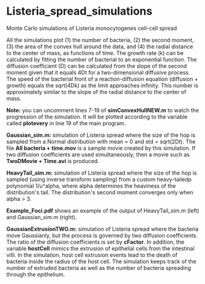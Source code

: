 # Listeria_spread_simulations
Monte Carlo simulations of Listeria monocytogenes cell-cell spread

All the simulations plot (1) the number of bacteria, (2) the second moment, (3) the area of the convex hull around the data,
and (4) the radial distance to the center of mass, as functions of time. The growth rate (k) can be calculated by fitting
the number of bacterial to an exponential function. The diffusion coefficient (D) can be calculated from the slope of the
second moment given that it equals 4Dt for a two-dimensional diffusive process. The speed of the bacterial front
of a reaction-diffusion equation (diffusion + growth) equals the sqrt(4Dk) as the limit approaches infinity. This number
is approximately similar to the slope of the radial distance to the center of mass.

**Note:** you can uncomment lines 7-19 of **simConvexHullNEW.m** to watch the progression of the simulation. It will be plotted
according to the variable called **plotevery** in line 19 of the main program.

**Gaussian_sim.m:** simulation of Listeria spread where the size of the hop is sampled from a Normal distribution
with mean = 0 and std = sqrt(2Dt). The file **All bacteria + time.mov** is a sample movie created by this simulation. If
two diffusion coefficients are used simultaneously, then a movie such as **TwoDMovie + Time.avi** is produced.

**HeavyTail_sim.m:** simulation of Listeria spread where the size of the hop is sampled (using inverse transform sampling)
from a custom heavy-tailedp polynomial 1/u^alpha, where alpha determines the heaviness of the distribution's tail. The
distribution's second moment converges only when alpha > 3.

**Example_Foci.pdf** shows an example of the output of HeavyTail_sim.m (left) and Gaussian_sim.m (right).

**GaussianExtrusionTWO.m:** simulation of Listeria spread where the bacteria move Gaussianly, but the process is governed
by two diffusion coefficients. The ratio of the diffusion coefficients is set by **cFactor**. In addition, the variable
**hostCell** mimics the extrusion of epithelial cells from the intestinal villi. In the simulation, host cell extrusion
events lead to the death of bacteria inside the radius of the host cell. The simulation keeps track of the number of
extruded bacteria as well as the number of bacteria spreading through the epithelium.
